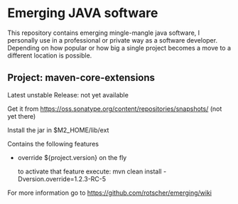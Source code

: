 Emerging JAVA software
======================

This repository contains emerging mingle-mangle java software, I personally use in a professional or private way as a software developer. Depending on how popular or how big a single project becomes a move to a different location is possible.

Project: maven-core-extensions
------------------------------

Latest unstable Release: not yet available

Get it from https://oss.sonatype.org/content/repositories/snapshots/ (not yet there)

Install the jar in 
    $M2_HOME/lib/ext

Contains the following features
* override ${project.version} on the fly

  to activate that feature execute: 
      mvn clean install -Dversion.override=1.2.3-RC-5

For more information go to https://github.com/rotscher/emerging/wiki 



